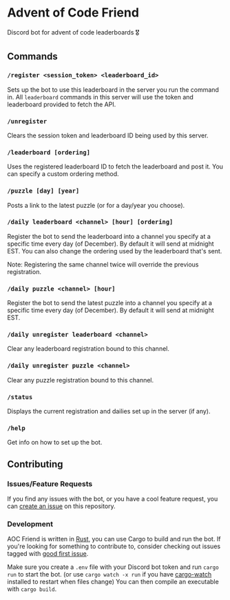 # Advent of Code Friend

Discord bot for advent of code leaderboards 🎖

## Commands

### `/register <session_token> <leaderboard_id>`

Sets up the bot to use this leaderboard in the server you run the command in. All `leaderboard` commands in this server will use the token and leaderboard provided to fetch the API.

### `/unregister`

Clears the session token and leaderboard ID being used by this server.

### `/leaderboard [ordering]`

Uses the registered leaderboard ID to fetch the leaderboard and post it. You can specify a custom ordering method.

### `/puzzle [day] [year]`

Posts a link to the latest puzzle (or for a day/year you choose).

### `/daily leaderboard <channel> [hour] [ordering]`

Register the bot to send the leaderboard into a channel you specify at a specific time every day (of December). By default it will send at midnight EST. You can also change the ordering used by the leaderboard that's sent.

Note: Registering the same channel twice will override the previous registration.

### `/daily puzzle <channel> [hour]`

Register the bot to send the latest puzzle into a channel you specify at a specific time every day (of December). By default it will send at midnight EST.

### `/daily unregister leaderboard <channel>`

Clear any leaderboard registration bound to this channel.

### `/daily unregister puzzle <channel>`

Clear any puzzle registration bound to this channel.

### `/status`

Displays the current registration and dailies set up in the server (if any).

### `/help`

Get info on how to set up the bot.

## Contributing

### Issues/Feature Requests

If you find any issues with the bot, or you have a cool feature request, you can [create an issue](https://github.com/giraugh/advent-of-code-friend/issues/new/choose) on this repository.

### Development

AOC Friend is written in [Rust](https://doc.rust-lang.org/book/ch01-01-installation.html), you can use Cargo to build and run the bot.
If you're looking for something to contribute to, consider checking out issues tagged with [good first issue](https://github.com/giraugh/advent-of-code-friend/labels/good%20first%20issue).

Make sure you create a `.env` file with your Discord bot token and run `cargo run` to start the bot. (or use `cargo watch -x run` if you have [cargo-watch](https://crates.io/crates/cargo-watch) installed to restart when files change)
You can then compile an executable with `cargo build`.
